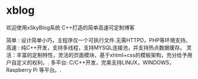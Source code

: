 xblog
=====

欢迎使用xSkyBlog系统
C++打造的简单高速可定制博客

简单 : 设计简单小巧，主程序仅一个可执行文件.无需HTTPD，PHP等环境支持。
高速 : 纯C++开发，支持多线程，支持MYSQL连接池，并支持热点数据缓存。
灵活：丰富的定制特性，灵活的页面模块、基于xhtml+css的模板架构，充分给予用户自定义的权利。.
多平台: C/C++开发，完美支持LINUX，WINDOWS，Raspberry Pi 等平台。.
